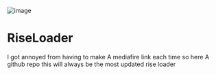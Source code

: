 ![image](https://user-images.githubusercontent.com/60450508/141703885-97e783f3-c626-4e6b-adec-d7dd2469af5b.png)
# RiseLoader
I got annoyed from having to make A mediafire link each time so here A github repo this will always be the most updated rise loader
